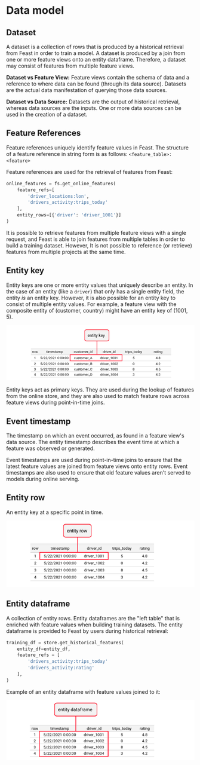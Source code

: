 # Data model

## Dataset

A dataset is a collection of rows that is produced by a historical retrieval from Feast in order to train a model. A dataset is produced by a join from one or more feature views onto an entity dataframe. Therefore, a dataset may consist of features from multiple feature views.

**Dataset vs Feature View:** Feature views contain the schema of data and a reference to where data can be found \(through its data source\). Datasets are the actual data manifestation of querying those data sources.

**Dataset vs Data Source:** Datasets are the output of historical retrieval, whereas data sources are the inputs. One or more data sources can be used in the creation of a dataset.

## Feature References

Feature references uniquely identify feature values in Feast. The structure of a feature reference in string form is as follows: `<feature_table>:<feature>`

Feature references are used for the retrieval of features from Feast:

```python
online_features = fs.get_online_features(
    feature_refs=[
        'driver_locations:lon',
        'drivers_activity:trips_today'
    ],
    entity_rows=[{'driver': 'driver_1001'}]
)
```

It is possible to retrieve features from multiple feature views with a single request, and Feast is able to join features from multiple tables in order to build a training dataset. However, It is not possible to reference \(or retrieve\) features from multiple projects at the same time.

## **Entity key**

Entity keys are one or more entity values that uniquely describe an entity. In the case of an entity \(like a `driver`\) that only has a single entity field, the entity _is_ an entity key. However, it is also possible for an entity key to consist of multiple entity values. For example, a feature view with the composite entity of \(customer, country\) might have an entity key of \(1001, 5\).

![](../.gitbook/assets/image%20%2815%29.png)

Entity keys act as primary keys. They are used during the lookup of features from the online store, and they are also used to match feature rows across feature views during point-in-time joins.

## Event timestamp

The timestamp on which an event occurred, as found in a feature view's data source. The entity timestamp describes the event time at which a feature was observed or generated.

Event timestamps are used during point-in-time joins to ensure that the latest feature values are joined from feature views onto entity rows. Event timestamps are also used to ensure that old feature values aren't served to models during online serving.

## Entity row

An entity key at a specific point in time.

![](../.gitbook/assets/image%20%2811%29.png)

## Entity dataframe

A collection of entity rows. Entity dataframes are the "left table" that is enriched with feature values when building training datasets. The entity dataframe is provided to Feast by users during historical retrieval:

```python
training_df = store.get_historical_features(
    entity_df=entity_df, 
    feature_refs = [
        'drivers_activity:trips_today'
        'drivers_activity:rating'
    ],
)
```

Example of an entity dataframe with feature values joined to it:

![](../.gitbook/assets/image%20%2817%29.png)

